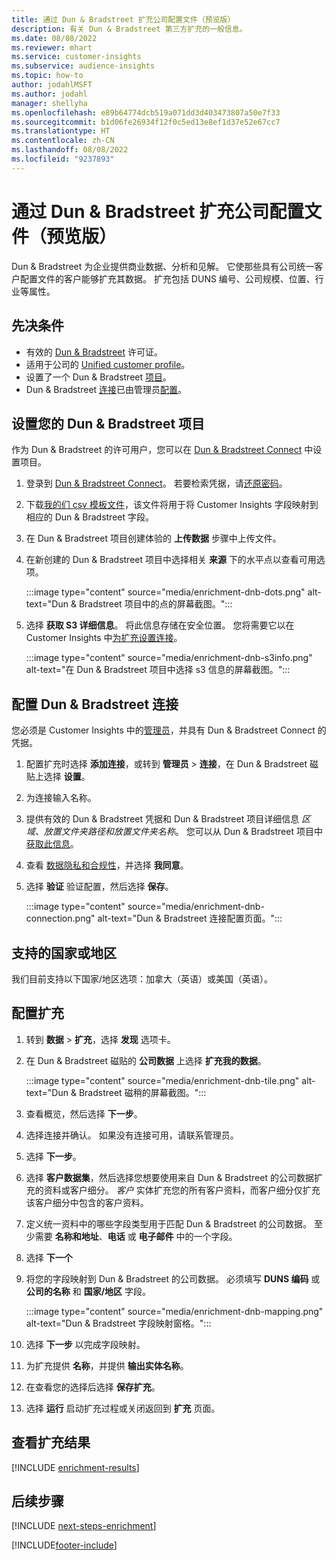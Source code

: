 ```yaml
---
title: 通过 Dun & Bradstreet 扩充公司配置文件（预览版）
description: 有关 Dun & Bradstreet 第三方扩充的一般信息。
ms.date: 08/08/2022
ms.reviewer: mhart
ms.service: customer-insights
ms.subservice: audience-insights
ms.topic: how-to
author: jodahlMSFT
ms.author: jodahl
manager: shellyha
ms.openlocfilehash: e89b64774dcb519a071dd3d403473807a50e7f33
ms.sourcegitcommit: b1d06fe26934f12f0c5ed13e8ef1d37e52e67cc7
ms.translationtype: HT
ms.contentlocale: zh-CN
ms.lasthandoff: 08/08/2022
ms.locfileid: "9237893"
---
```

# <a name="enrich-company-profiles-with-dun--bradstreet-preview"></a>通过 Dun & Bradstreet 扩充公司配置文件（预览版）

Dun & Bradstreet 为企业提供商业数据、分析和见解。 它使那些具有公司统一客户配置文件的客户能够扩充其数据。 扩充包括 DUNS 编号、公司规模、位置、行业等属性。

## <a name="prerequisites"></a>先决条件

- 有效的 [Dun & Bradstreet](https://www.dnb.com/marketing/media/give-your-data-a-boost.html?source=microsoft_audience_insights) 许可证。
- 适用于公司的 [Unified customer profile](customer-profiles.md)。
- 设置了一个 Dun & Bradstreet [项目](#set-up-your-dun--bradstreet-project)。
- Dun & Bradstreet [连接](connections.md)已由管理员[配置](#configure-a-connection-for-dun--bradstreet)。

## <a name="set-up-your-dun--bradstreet-project"></a>设置您的 Dun & Bradstreet 项目

作为 Dun & Bradstreet 的许可用户，您可以在 [Dun & Bradstreet Connect](https://connect.dnb.com?lead_source=microsoft_audienceinsights) 中设置项目。

1. 登录到 [Dun & Bradstreet Connect](https://connect.dnb.com?lead_source=microsoft_audienceinsights)。 若要检索凭据，请[还原密码](https://sso.dnb.com/signin/forgot-password?lead_source=microsoft_audienceinsights)。

1. 下载[我的们 csv 模板文件](https://c360devenrichment.blob.core.windows.net/mapping/DnBCIdatamapping.csv)，该文件将用于将 Customer Insights 字段映射到相应的 Dun & Bradstreet 字段。

1. 在 Dun & Bradstreet 项目创建体验的 **上传数据** 步骤中上传文件。

1. 在新创建的 Dun & Bradstreet 项目中选择相关 **来源** 下的水平点以查看可用选项。

   :::image type="content" source="media/enrichment-dnb-dots.png" alt-text="Dun & Bradstreet 项目中的点的屏幕截图。":::

1. 选择 **获取 S3 详细信息**。 将此信息存储在安全位置。 您将需要它以在 Customer Insights 中[为扩充设置连接](#configure-a-connection-for-dun--bradstreet)。

   :::image type="content" source="media/enrichment-dnb-s3info.png" alt-text="在 Dun & Bradstreet 项目中选择 s3 信息的屏幕截图。":::

## <a name="configure-a-connection-for-dun--bradstreet"></a>配置 Dun & Bradstreet 连接

您必须是 Customer Insights 中的[管理员](permissions.md#admin)，并具有 Dun & Bradstreet Connect 的凭据。

1. 配置扩充时选择 **添加连接**，或转到 **管理员** > **连接**，在 Dun & Bradstreet 磁贴上选择 **设置**。

1. 为连接输入名称。

1. 提供有效的 Dun & Bradstreet 凭据和 Dun & Bradstreet 项目详细信息 *区域、放置文件夹路径和放置文件夹名称*。 您可以从 Dun & Bradstreet 项目中[获取此信息](#set-up-your-dun--bradstreet-project)。

1. 查看 [数据隐私和合规性](connections.md#data-privacy-and-compliance)，并选择 **我同意**。

1. 选择 **验证** 验证配置，然后选择 **保存**。

   :::image type="content" source="media/enrichment-dnb-connection.png" alt-text="Dun & Bradstreet 连接配置页面。":::

## <a name="supported-countries-or-regions"></a>支持的国家或地区

我们目前支持以下国家/地区选项：加拿大（英语）或美国（英语）。

## <a name="configure-the-enrichment"></a>配置扩充

1. 转到 **数据** > **扩充**，选择 **发现** 选项卡。

1. 在 Dun & Bradstreet 磁贴的 **公司数据** 上选择 **扩充我的数据**。

   :::image type="content" source="media/enrichment-dnb-tile.png" alt-text="Dun & Bradstreet 磁稍的屏幕截图。":::

1. 查看概览，然后选择 **下一步**。

1. 选择连接并确认。 如果没有连接可用，请联系管理员。

1. 选择 **下一步**。

1. 选择 **客户数据集**，然后选择您想要使用来自 Dun & Bradstreet 的公司数据扩充的资料或客户细分。 *客户* 实体扩充您的所有客户资料，而客户细分仅扩充该客户细分中包含的客户资料。

1. 定义统一资料中的哪些字段类型用于匹配 Dun & Bradstreet 的公司数据。 至少需要 **名称和地址**、**电话** 或 **电子邮件** 中的一个字段。

1. 选择 **下一个**

1. 将您的字段映射到 Dun & Bradstreet 的公司数据。 必须填写 **DUNS 编码** 或 **公司的名称** 和 **国家/地区** 字段。

      :::image type="content" source="media/enrichment-dnb-mapping.png" alt-text="Dun & Bradstreet 字段映射窗格。":::

1. 选择 **下一步** 以完成字段映射。

1. 为扩充提供 **名称**，并提供 **输出实体名称**。

1. 在查看您的选择后选择 **保存扩充**。

1. 选择 **运行** 启动扩充过程或关闭返回到 **扩充** 页面。

## <a name="view-enrichment-results"></a>查看扩充结果

[!INCLUDE [enrichment-results](includes/enrichment-results.md)]

## <a name="next-steps"></a>后续步骤

[!INCLUDE [next-steps-enrichment](includes/next-steps-enrichment.md)]

[!INCLUDE[footer-include](includes/footer-banner.md)]
